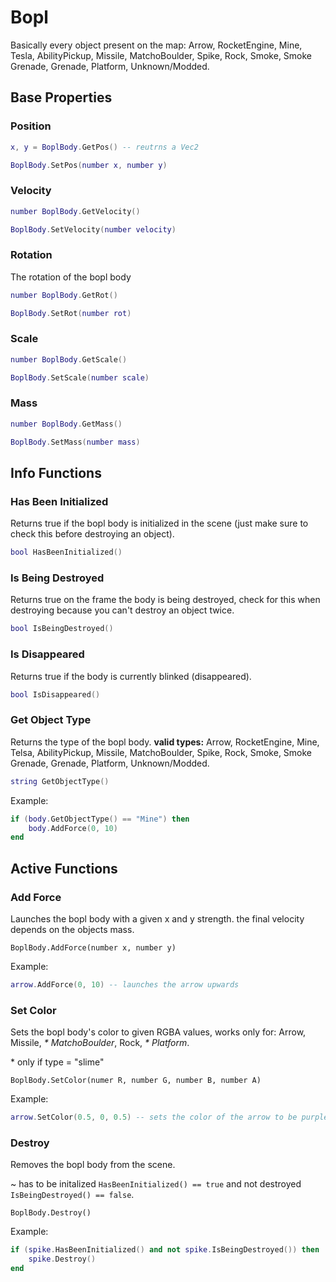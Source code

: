 # Bopl

Basically every object present on the map:
Arrow, RocketEngine, Mine, Tesla, AbilityPickup, Missile, MatchoBoulder, Spike, Rock, Smoke, Smoke Grenade, Grenade, Platform, Unknown/Modded.

## Base Properties

### Position
```lua
x, y = BoplBody.GetPos() -- reutrns a Vec2
```

```lua
BoplBody.SetPos(number x, number y)
```

### Velocity
```lua
number BoplBody.GetVelocity()
```

```lua
BoplBody.SetVelocity(number velocity)
```

### Rotation
The rotation of the bopl body
```lua
number BoplBody.GetRot()
```

```lua
BoplBody.SetRot(number rot)
```

### Scale
```lua
number BoplBody.GetScale()
```

```lua
BoplBody.SetScale(number scale)
```

### Mass
```lua
number BoplBody.GetMass()
```

```lua
BoplBody.SetMass(number mass)
```

## Info Functions

### Has Been Initialized
Returns true if the bopl body is initialized in the scene (just make sure to check this before destroying an object).

```lua
bool HasBeenInitialized()
```

### Is Being Destroyed
Returns true on the frame the body is being destroyed, check for this when destroying because you can't destroy an object twice.

```lua
bool IsBeingDestroyed()
```

### Is Disappeared
Returns true if the body is currently blinked (disappeared).

```lua
bool IsDisappeared()
```

### Get Object Type
Returns the type of the bopl body.
**valid types:** Arrow, RocketEngine, Mine, Telsa, AbilityPickup, Missile, MatchoBoulder, Spike, Rock, Smoke, Smoke Grenade, Grenade, Platform, Unknown/Modded.

```lua
string GetObjectType()
```

Example:
```lua
if (body.GetObjectType() == "Mine") then
    body.AddForce(0, 10)
end
```

## Active Functions

### Add Force
Launches the bopl body with a given x and y strength. the final velocity depends on the objects mass.

```
BoplBody.AddForce(number x, number y)
```

Example:
```lua
arrow.AddForce(0, 10) -- launches the arrow upwards
```

### Set Color
Sets the bopl body's color to given RGBA values, works only for: Arrow, Missile, *\* MatchoBoulder*, Rock, *\* Platform*.

\* only if type = "slime"

```
BoplBody.SetColor(numer R, number G, number B, number A)
```

Example:
```lua
arrow.SetColor(0.5, 0, 0.5) -- sets the color of the arrow to be purple
```

### Destroy
Removes the bopl body from the scene.

~ has to be initalized `HasBeenInitialized() == true` and not destroyed `IsBeingDestroyed() == false`.

```
BoplBody.Destroy()
```

Example:
```lua
if (spike.HasBeenInitialized() and not spike.IsBeingDestroyed()) then
    spike.Destroy()
end
```
